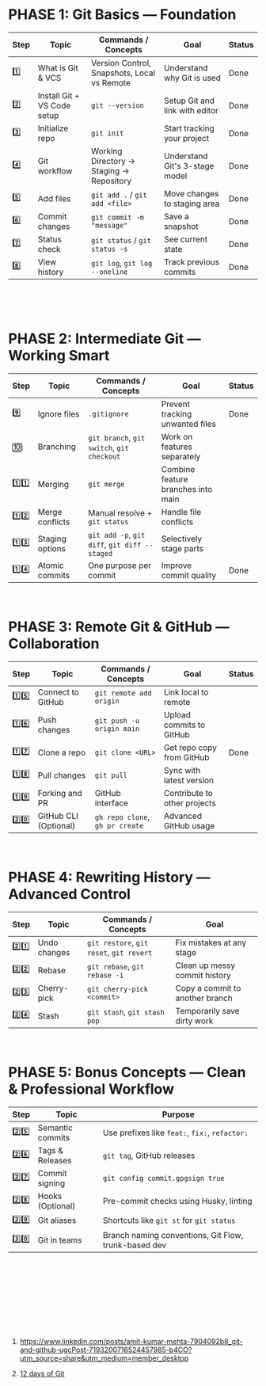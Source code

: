 # PHASE 1: Git Basics — Foundation

| Step | Topic                       | Commands / Concepts                         | Goal                           | Status |
| ---- | --------------------------- | ------------------------------------------- | ------------------------------ | ------ |
| 1️⃣   | What is Git & VCS           | Version Control, Snapshots, Local vs Remote | Understand why Git is used     | Done   |
| 2️⃣   | Install Git + VS Code setup | `git --version`                             | Setup Git and link with editor | Done   |
| 3️⃣   | Initialize repo             | `git init`                                  | Start tracking your project    | Done   |
| 4️⃣   | Git workflow                | Working Directory → Staging → Repository    | Understand Git's 3-stage model | Done   |
| 5️⃣   | Add files                   | `git add .` / `git add <file>`              | Move changes to staging area   | Done   |
| 6️⃣   | Commit changes              | `git commit -m "message"`                   | Save a snapshot                | Done   |
| 7️⃣   | Status check                | `git status` / `git status -s`              | See current state              | Done   |
| 8️⃣   | View history                | `git log`, `git log --oneline`              | Track previous commits         | Done   |

&nbsp;

&nbsp;

# PHASE 2: Intermediate Git — Working Smart

| Step | Topic           | Commands / Concepts                           | Goal                               | Status |
| ---- | --------------- | --------------------------------------------- | ---------------------------------- | ------ |
| 9️⃣   | Ignore files    | `.gitignore`                                  | Prevent tracking unwanted files    | Done   |
| 🔟   | Branching       | `git branch`, `git switch`, `git checkout`    | Work on features separately        |
| 1️⃣1️⃣ | Merging         | `git merge`                                   | Combine feature branches into main |
| 1️⃣2️⃣ | Merge conflicts | Manual resolve + `git status`                 | Handle file conflicts              |
| 1️⃣3️⃣ | Staging options | `git add -p`, `git diff`, `git diff --staged` | Selectively stage parts            |
| 1️⃣4️⃣ | Atomic commits  | One purpose per commit                        | Improve commit quality             | Done   |

&nbsp;

# PHASE 3: Remote Git & GitHub — Collaboration

| Step | Topic                 | Commands / Concepts             | Goal                         | Status |
| ---- | --------------------- | ------------------------------- | ---------------------------- | ------ |
| 1️⃣5️⃣ | Connect to GitHub     | `git remote add origin`         | Link local to remote         |
| 1️⃣6️⃣ | Push changes          | `git push -u origin main`       | Upload commits to GitHub     |
| 1️⃣7️⃣ | Clone a repo          | `git clone <URL>`               | Get repo copy from GitHub    | Done   |
| 1️⃣8️⃣ | Pull changes          | `git pull`                      | Sync with latest version     |
| 1️⃣9️⃣ | Forking and PR        | GitHub interface                | Contribute to other projects |
| 2️⃣0️⃣ | GitHub CLI (Optional) | `gh repo clone`, `gh pr create` | Advanced GitHub usage        |

&nbsp;

# PHASE 4: Rewriting History — Advanced Control

| Step | Topic        | Commands / Concepts                      | Goal                            |
| ---- | ------------ | ---------------------------------------- | ------------------------------- |
| 2️⃣1️⃣ | Undo changes | `git restore`, `git reset`, `git revert` | Fix mistakes at any stage       |
| 2️⃣2️⃣ | Rebase       | `git rebase`, `git rebase -i`            | Clean up messy commit history   |
| 2️⃣3️⃣ | Cherry-pick  | `git cherry-pick <commit>`               | Copy a commit to another branch |
| 2️⃣4️⃣ | Stash        | `git stash`, `git stash pop`             | Temporarily save dirty work     |

&nbsp;

# PHASE 5: Bonus Concepts — Clean & Professional Workflow

| Step | Topic            | Purpose                                              |
| ---- | ---------------- | ---------------------------------------------------- |
| 2️⃣5️⃣ | Semantic commits | Use prefixes like `feat:`, `fix:`, `refactor:`       |
| 2️⃣6️⃣ | Tags & Releases  | `git tag`, GitHub releases                           |
| 2️⃣7️⃣ | Commit signing   | `git config commit.gpgsign true`                     |
| 2️⃣8️⃣ | Hooks (Optional) | Pre-commit checks using Husky, linting               |
| 2️⃣9️⃣ | Git aliases      | Shortcuts like `git st` for `git status`             |
| 3️⃣0️⃣ | Git in teams     | Branch naming conventions, Git Flow, trunk-based dev |

&nbsp;

&nbsp;

&nbsp;

&nbsp;

&nbsp;

1. <https://www.linkedin.com/posts/amit-kumar-mehta-7904092b8_git-and-github-ugcPost-7193200716524457985-b4CO?utm_source=share&utm_medium=member_desktop>

2. [12 days of Git](https://www.linkedin.com/posts/vishwanathchiniwar_understand-git-in-12-days-activity-7041772340241719297-qFw5?utm_source=share&utm_medium=member_desktop)
